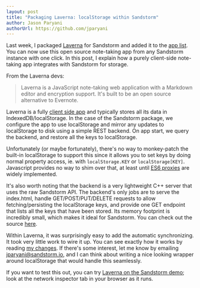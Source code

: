 ```yaml
---
layout: post
title: "Packaging Laverna: localStorage within Sandstorm"
author: Jason Paryani
authorUrl: https://github.com/jparyani
---
```


Last week, I packaged [Laverna](https://laverna.cc/) for Sandstorm and added it to the [app list](https://apps.sandstorm.io). You can now use this open source note-taking app from any Sandstorm instance with one click. In this post, I explain how a purely client-side note-taking app integrates with Sandstorm for storage.

From the Laverna devs:

> Laverna is a JavaScript note-taking web application with a Markdown editor and encryption support. It's built to be an open source alternative to Evernote.

Laverna is a fully [client side app](https://github.com/sandstorm-io/sandstorm/wiki/Pure-client-apps) and typically stores all its data in IndexedDB/localStorage. In the case of the Sandstorm package, we configure the app to use localStorage and mirror any updates to localStorage to disk using a simple REST backend. On app start, we query the backend, and restore all the keys to localStorage.

Unfortunately (or maybe fortunately), there's no way to monkey-patch the built-in localStorage to support this since it allows you to set keys by doing normal property access, ie. with `localStorage.KEY` or `localStorage[KEY]`. Javascript provides no way to shim over that, at least until [ES6 proxies](https://github.com/lukehoban/es6features#proxies) are widely implemented. 

It's also worth noting that the backend is a very lightweight C++ server that uses the raw Sandstorm API. The backend's only jobs are to serve the index.html, handle GET/POST/PUT/DELETE requests to allow fetching/persisting the localStorage keys, and provide one GET endpoint that lists all the keys that have been stored. Its memory footprint is incredibly small, which makes it ideal for Sandstorm. You can check out the source [here](https://github.com/jparyani/laverna-sandstorm/blob/master/server.c%2B%2B).

Within Laverna, it was surprisingly easy to add the automatic synchronizing. It took very little work to wire it up. You can see exactly how it works by reading [my changes](https://github.com/jparyani/laverna/commit/38d7641fd2b0d64df80132493a933f97757f6413). If there's some interest, let me know by emailing jparyani@sandstorm.io, and I can think about writing a nice looking wrapper around localStorage that would handle this seamlessly.

If you want to test this out, you can try [Laverna on the Sandstorm demo](https://demo.sandstorm.io/appdemo/4dgxs5m0gnjmjpg88mswqsy9fj08t3z6c8kwv4y9tkgxvp9eas9h); look at the network inspector tab in your browser as it runs.
